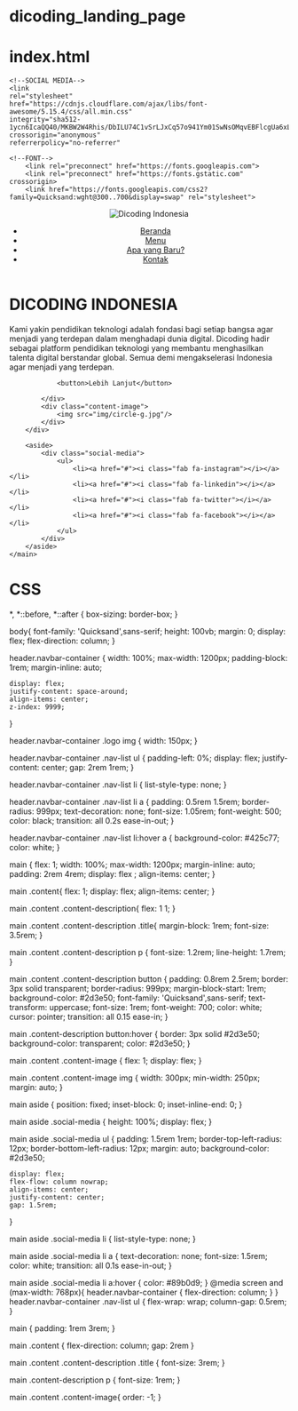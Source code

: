 # dicoding_landing_page
# index.html
<!DOCTYPE html>
<html lang="en">
<head>
    <meta charset="UTF-8"/>
    <meta name="viewport" content="width=device-width, initial-scale=1.0"/>
    <title>Landing Page</title>
    <link rel="stylesheet" href="css/app.css"/>

    <!--SOCIAL MEDIA-->
    <link
    rel="stylesheet"
    href="https://cdnjs.cloudflare.com/ajax/libs/font-awesome/5.15.4/css/all.min.css"
    integrity="sha512-1ycn6IcaQQ40/MKBW2W4Rhis/DbILU74C1vSrLJxCq57o941Ym01SwNsOMqvEBFlcgUa6xLiPY/NS5R+E6ztJQ=="
    crossorigin="anonymous"
    referrerpolicy="no-referrer"
  >

    <!--FONT-->
        <link rel="preconnect" href="https://fonts.googleapis.com">
        <link rel="preconnect" href="https://fonts.gstatic.com" crossorigin>
        <link href="https://fonts.googleapis.com/css2?family=Quicksand:wght@300..700&display=swap" rel="stylesheet">
</head>

<body>
    <header class="navbar-container">
        <div class="logo">
            <img src="img/dicoding-header-logo.png" alt="Dicoding Indonesia">
        </div> 
        <nav class="nav-list">
            <ul>
                <li><a href="#">Beranda</a></li>
                <li><a href="#">Menu</a></li>
                <li><a href="#">Apa yang Baru?</a></li>
                <li><a href="#">Kontak</a></li>
            </ul>
        </nav>
    </header>
    <main> 
        <div class="content">
            <div class="content-description">
                <h1 class="title">DICODING INDONESIA</h1>
                <p> Kami yakin pendidikan teknologi adalah fondasi bagi setiap bangsa agar menjadi yang
                    terdepan dalam menghadapi dunia digital. Dicoding hadir sebagai platform pendidikan
                    teknologi yang membantu menghasilkan talenta digital berstandar global. Semua demi
                    mengakselerasi Indonesia agar menjadi yang terdepan.
                </p> 

                <button>Lebih Lanjut</button>

            </div>
            <div class="content-image">
                <img src="img/circle-g.jpg"/>
            </div>
        </div>

        <aside>
            <div class="social-media">
                <ul>
                    <li><a href="#"><i class="fab fa-instagram"></i></a></li>
                    <li><a href="#"><i class="fab fa-linkedin"></i></a></li>
                    <li><a href="#"><i class="fab fa-twitter"></i></a></li>
                    <li><a href="#"><i class="fab fa-facebook"></i></a></li>
                </ul>
            </div>
        </aside>
    </main>
</body>
</html>


# CSS
*,
*::before,
*::after {
  box-sizing: border-box;
}

body{
    font-family: 'Quicksand',sans-serif;
    height: 100vb;
    margin: 0;
    display: flex;
    flex-direction: column;
}

header.navbar-container {
    width: 100%;
    max-width: 1200px;
    padding-block: 1rem;
    margin-inline: auto;

    display: flex;
    justify-content: space-around;
    align-items: center;
    z-index: 9999;
}

header.navbar-container .logo img {
    width: 150px;
}

header.navbar-container .nav-list ul {
    padding-left: 0%;
    display: flex;
    justify-content: center;
    gap: 2rem 1rem;
}

header.navbar-container .nav-list li {
    list-style-type: none;
}

header.navbar-container .nav-list li a {
    padding: 0.5rem 1.5rem;
    border-radius: 999px;
    text-decoration: none;
    font-size: 1.05rem;
    font-weight: 500;
    color: black;
    transition: all 0.2s ease-in-out;
}

header.navbar-container .nav-list li:hover a {
    background-color: #425c77;
    color: white;
}

main {
    flex: 1;
    width: 100%;
    max-width: 1200px;
    margin-inline: auto;
    padding: 2rem 4rem;
    display: flex ;
    align-items: center;
}

main .content{
    flex: 1;
    display: flex;
    align-items: center;
}

main .content .content-description{
    flex: 1 1;
}

main .content .content-description .title{
    margin-block: 1rem;
    font-size: 3.5rem;
}

main .content .content-description p {
    font-size: 1.2rem;
    line-height: 1.7rem;
}

main .content .content-description button {
    padding: 0.8rem 2.5rem;
    border: 3px solid transparent;
    border-radius: 999px;
    margin-block-start: 1rem;
    background-color: #2d3e50;
    font-family: 'Quicksand',sans-serif;
    text-transform: uppercase;
    font-size: 1rem;
    font-weight: 700;
    color: white;
    cursor: pointer;
    transition: all 0.15 ease-in;
}

main .content-description button:hover {
    border: 3px solid #2d3e50;
    background-color: transparent;
    color: #2d3e50;
}

main .content .content-image {
    flex: 1;
    display: flex;
}

main .content .content-image img {
    width: 300px;
    min-width: 250px;
    margin: auto;
}

main aside {
    position: fixed;
    inset-block: 0;
    inset-inline-end: 0;
}

main aside .social-media {
    height: 100%;
    display: flex;
}

main aside .social-media ul {
    padding: 1.5rem 1rem;
    border-top-left-radius: 12px;
    border-bottom-left-radius: 12px;
    margin: auto;
    background-color: #2d3e50;

    display: flex;
    flex-flow: column nowrap;
    align-items: center;
    justify-content: center;
    gap: 1.5rem;
}

main aside .social-media li {
    list-style-type: none;
}

main aside .social-media li a {
    text-decoration: none;
    font-size: 1.5rem;
    color: white;
    transition: all 0.1s ease-in-out;
}

main aside .social-media li a:hover {
    color: #89b0d9;
}
@media screen and (max-width: 768px){
    header.navbar-container {
        flex-direction: column;
    }
}
header.navbar-container .nav-list ul {
    flex-wrap: wrap;
    column-gap: 0.5rem;
}

main {
    padding: 1rem 3rem;
}

main .content {
    flex-direction: column;
    gap: 2rem
}


main .content .content-description .title {
    font-size: 3rem;
}

main .content-description p {
   font-size: 1rem;
}

main .content .content-image{
    order: -1;
}

